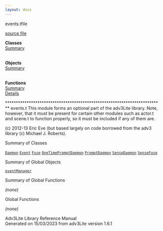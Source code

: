 ```yaml
---
layout: docs
---
```

<span class="title">events.t</span><span class="type">file</span>

[source file](../source/events.t.html)

**Classes**  
[Summary](#_ClassSummary_)  
 

**Objects**  
[Summary](#_ObjectSummary_)  
 

**Functions**  
[Summary](#_FunctionSummary_)  
[Details](#_Functions_)



\*\*\*\*\*\*\*\*\*\*\*\*\*\*\*\*\*\*\*\*\*\*\*\*\*\*\*\*\*\*\*\*\*\*\*\*\*\*\*\*\*\*\*\*\*\*\*\*\*\*\*\*\*\*\*\*\*\*\*\*\*\*\*\*\*\*\*\*\*\*\*\*\*
events.t This module forms an optional part of the adv3Lite library.
Note, however, that it must be present for certain other modules such as
actor.t and scene.t to function properly, so it must be included if any
of them are.

\(c\) 2012-13 Eric Eve (but based largely on code borrowed from the adv3
library (c) Michael J. Roberts).



<span id="_ClassSummary_"></span>



<span class="hdln">Summary of Classes</span>  



[`Daemon`](../object/Daemon.html) [`Event`](../object/Event.html) [`Fuse`](../object/Fuse.html) [`OneTimePromptDaemon`](../object/OneTimePromptDaemon.html) [`PromptDaemon`](../object/PromptDaemon.html) [`SenseDaemon`](../object/SenseDaemon.html) [`SenseFuse`](../object/SenseFuse.html)
<span id="_ObjectSummary_"></span>



<span class="hdln">Summary of Global Objects</span>  



[`eventManager`](../object/eventManager.html)
<span id="FunctionSummary_"></span>



<span class="hdln">Summary of Global Functions</span>  



*(none)* <span id="_Functions_"></span>



<span class="hdln">Global Functions</span>  



*(none)*



Adv3Lite Library Reference Manual  
Generated on 15/03/2023 from adv3Lite version 1.6.1


